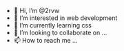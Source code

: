 - 👋 Hi, I’m @2rvw
- 👀 I’m interested in web development
- 🌱 I’m currently learning css
- 💞️ I’m looking to collaborate on ...
- 📫 How to reach me ...

<!---
2rvw/2rvw is a ✨ special ✨ repository because its `README.md` (this file) appears on your GitHub profile.
You can click the Preview link to take a look at your changes.
--->

